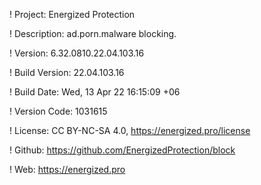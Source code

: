 ! Project: Energized Protection

! Description: ad.porn.malware blocking.

! Version: 6.32.0810.22.04.103.16

! Build Version: 22.04.103.16

! Build Date: Wed, 13 Apr 22 16:15:09 +06

! Version Code: 1031615

! License: CC BY-NC-SA 4.0, https://energized.pro/license

! Github: https://github.com/EnergizedProtection/block

! Web: https://energized.pro

